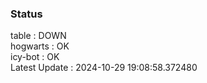 ### Status


table : DOWN  
hogwarts : OK  
icy-bot : OK  
Latest Update : 2024-10-29 19:08:58.372480
